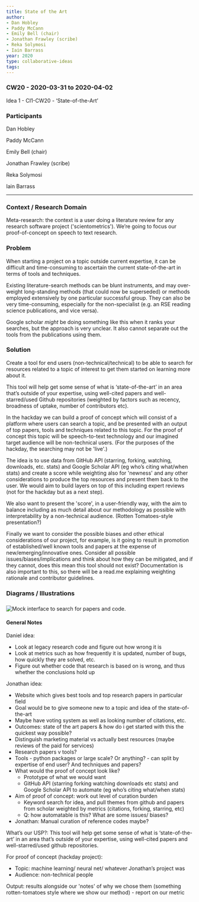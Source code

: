```yaml
---
title: State of the Art
author:
- Dan Hobley
- Paddy McCann
- Emily Bell (chair)
- Jonathan Frawley (scribe)
- Reka Solymosi
- Iain Barrass
year: 2020
type: collaborative-ideas
tags:
---
```


### CW20 - 2020-03-31 to 2020-04-02

Idea 1 - CI1-CW20 - ‘State-of-the-Art’


### **Participants**

Dan Hobley

Paddy McCann

Emily Bell (chair)

Jonathan Frawley (scribe)

Reka Solymosi

Iain Barrass




---



### **Context / Research Domain**

Meta-research: the context is a user doing a literature review for any research software project ('scientometrics'). We’re going to focus our proof-of-concept on speech to text research.


### **Problem**

When starting a project on a topic outside current expertise, it can be difficult and time-consuming to ascertain the current state-of-the-art in terms of tools and techniques. 

Existing literature-search methods can be blunt instruments, and may over-weight long-standing methods (that could now be superseded) or methods employed extensively by one particular successful group. They can also be very time-consuming, especially for the non-specialist (e.g. an RSE reading science publications, and vice versa).

Google scholar _might_ be doing something like this when it ranks your searches, but the approach is very unclear. It also cannot separate out the tools from the publications using them.


### **Solution**

Create a tool for end users (non-technical/technical) to be able to search for resources related to a topic of interest to get them started on learning more about it. 

This tool will help get some sense of what is ‘state-of-the-art’ in an area that’s outside of your expertise, using well-cited papers and well-starred/used Github repositories (weighted by factors such as recency, broadness of uptake, number of contributors etc). 

In the hackday we can build a proof of concept which will consist of a platform where users can search a topic, and be presented with an output of top papers, tools and techniques related to this topic. For the proof of concept this topic will be speech-to-text technology and our imagined target audience will be non-technical users. (For the purposes of the hackday, the searching may not be 'live'.)

The idea is to use data from GitHub API (starring, forking, watching, downloads, etc. stats) and Google Scholar API  (eg who’s citing what/when stats) and create a score while weighting also for 'newness' and any other considerations to produce the top resources and present them back to the user. We would aim to build layers on top of this including expert reviews (not for the hackday but as a next step).

We also want to present the 'score', in a user-friendly way, with the aim to balance including as much detail about our methodology as possible with interpretability by a non-technical audience. (Rotten Tomatoes-style presentation?)

Finally we want to consider the possible biases and other ethical considerations of our project, for example, is it going to result in promotion of established/well known tools and papers at the expense of new/emerging/innovative ones. Consider all possible issues/biases/implications and think about how they can be mitigated, and if they cannot, does this mean this tool should not exist? Documentation is also important to this, so there will be a read.me explaining weighting rationale and contributor guidelines.


### **Diagrams / Illustrations**


##### 


![Mock interface to search for papers and code.](../images/cw20-papers.jpg)



#### General Notes

Daniel idea:



*   Look at legacy research code and figure out how wrong it is
*   Look at metrics such as how frequently it is updated, number of bugs, how quickly they are solved, etc.
* Figure out whether code that research is based on is wrong, and thus whether the conclusions hold up

  

Jonathan idea:



*   Website which gives best tools and top research papers in particular field
*   Goal would be to give someone new to a topic and idea of the state-of-the-art
*   Maybe have voting system as well as looking number of citations, etc.
*   Outcomes: state of the art papers & how do i get started with this the quickest way possible?
*   Distinguish marketing material vs actually best resources (maybe reviews of the paid for services)
*   Research papers v tools?
*   Tools - python packages or large scale? Or anything? - can split by expertise of end user? And techniques and papers? 
*   What would the proof of concept look like? 
    *   Prototype of what we would want 
    *   GitHub API (starring forking watching downloads etc stats) and Google Scholar API to automate (eg who’s citing what/when stats) 
*   Aim of proof of concept: work out level of curation burden
    *   Keyword search for idea, and pull themes from github and papers from scholar weighted by metrics (citations, forking, starring, etc)
    *   Q: how automatable is this? What are some issues/ biases? 
*   Jonathan: Manual curation of reference codes maybe?

What’s our USP?:  This tool will help get some sense of what is ‘state-of-the-art’ in an area that’s outside of your expertise, using well-cited papers and well-starred/used github repositories. 

For proof of concept (hackday project): 



*   Topic: machine learning/ neural net/ whatever Jonathan’s project was
*   Audience: non-technical people

Output: results alongside our 'notes' of why we chose them (something rotten-tomatoes style where we show our method) - report on our metric


